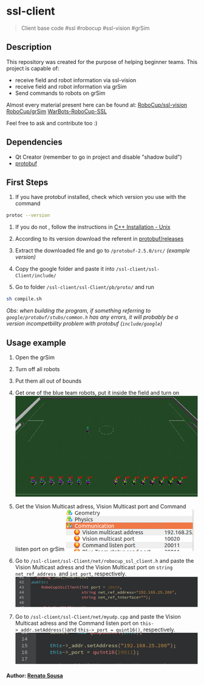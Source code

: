 # ssl-client
> Client base code #ssl #robocup #ssl-vision #grSim 

## Description
This repository was created for the purpose of helping beginner teams.
This project is capable of:
- receive field and robot information via ssl-vision
- receive field and robot information via grSim
- Send commands to robots on grSim

Almost every material present here can be found at:
 [RoboCup/ssl-vision](https://github.com/RoboCup-SSL/ssl-vision)
 [RoboCup/grSim](https://github.com/RoboCup-SSL/grSim)
 [WarBots-RoboCup-SSL](https://github.com/findcongwang/WarBots-RoboCup-SSL)

Feel free to ask and contribute too :)

## Dependencies
- Qt Creator (remember to go in project and disable "shadow build")
- [protobuf](https://github.com/google/protobuf)

## First Steps
1. If you have protobuf installed, check which version you use with the command
```sh
protoc --version
```

1. If you do not , follow the instructions in [C++ Installation - Unix](https://github.com/google/protobuf/tree/master/src)

1. According to its version download the referent in [protobuf/releases](https://github.com/google/protobuf/releases)

1. Extract the downloaded file and go to `/protobuf-2.5.0/src/` *(example version)*

1. Copy the google folder and paste it into `/ssl-client/ssl-Client/include/`

1. Go to folder `/ssl-client/ssl-Client/pb/proto/` and run
```sh
sh compile.sh
```

*Obs: when building the program, if something referring to `google/protobuf/stubs/common.h` has any errors, it will probably be a version incompetbility problem with protobuf (`include/google`)*

## Usage example
1. Open the grSim
1. Turn off all robots
1. Put them all out of bounds
1. Get one of the blue team robots, put it inside the field and turn on
![](prints/exampleSimulation.png)

1. Get the Vision Multicast adress, Vision Multicast port and Command listen port on grSim
![](prints/ips.png)

1. Go to `/ssl-client/ssl-Client/net/robocup_ssl_client.h` and paste the Vision Multicast adress and the Vision Multicast port on `string net_ref_address `and `int port`, respectively.
![](prints/clientH.png)

1. Go to `/ssl-client/ssl-Client/net/myudp.cpp` and paste the Vision Multicast adress and the Command listen port on `this->_addr.setAddress()`and `this->_port = quint16()`, respectively. 
![](prints/myudpCPP.png)

#### Author: [Renato Sousa](https://github.com/renatoosousa) 


